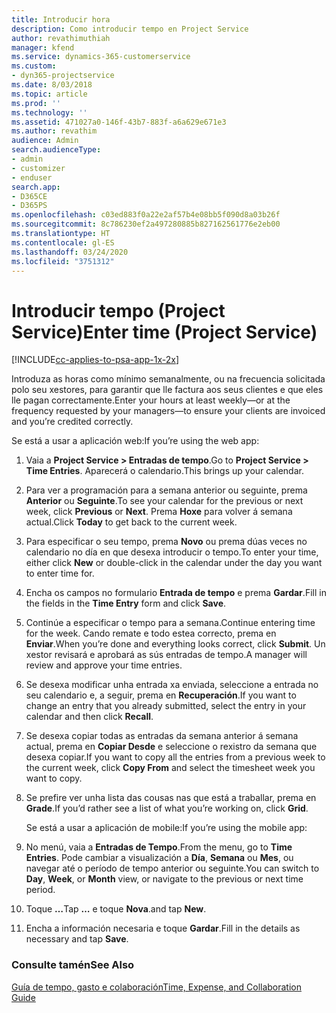 ```yaml
---
title: Introducir hora
description: Como introducir tempo en Project Service
author: revathimuthiah
manager: kfend
ms.service: dynamics-365-customerservice
ms.custom:
- dyn365-projectservice
ms.date: 8/03/2018
ms.topic: article
ms.prod: ''
ms.technology: ''
ms.assetid: 471027a0-146f-43b7-883f-a6a629e671e3
ms.author: revathim
audience: Admin
search.audienceType:
- admin
- customizer
- enduser
search.app:
- D365CE
- D365PS
ms.openlocfilehash: c03ed883f0a22e2af57b4e08bb5f090d8a03b26f
ms.sourcegitcommit: 8c786230ef2a497280885b827162561776e2eb00
ms.translationtype: HT
ms.contentlocale: gl-ES
ms.lasthandoff: 03/24/2020
ms.locfileid: "3751312"
---
```

# <a name="enter-time-project-service"></a><span data-ttu-id="4c7f8-103">Introducir tempo (Project Service)</span><span class="sxs-lookup"><span data-stu-id="4c7f8-103">Enter time (Project Service)</span></span>

[!INCLUDE[cc-applies-to-psa-app-1x-2x](../includes/cc-applies-to-psa-app-1x-2x.md)]

<span data-ttu-id="4c7f8-104">Introduza as horas como mínimo semanalmente, ou na frecuencia solicitada polo seu xestores, para garantir que lle factura aos seus clientes e que eles lle pagan correctamente.</span><span class="sxs-lookup"><span data-stu-id="4c7f8-104">Enter your hours at least weekly—or at the frequency requested by your managers—to ensure your clients are invoiced and you’re credited correctly.</span></span>  
  
 <span data-ttu-id="4c7f8-105">Se está a usar a aplicación web:</span><span class="sxs-lookup"><span data-stu-id="4c7f8-105">If you’re using the web app:</span></span>  
  
1. <span data-ttu-id="4c7f8-106">Vaia a **Project Service > Entradas de tempo**.</span><span class="sxs-lookup"><span data-stu-id="4c7f8-106">Go to **Project Service > Time Entries**.</span></span> <span data-ttu-id="4c7f8-107">Aparecerá o calendario.</span><span class="sxs-lookup"><span data-stu-id="4c7f8-107">This brings up your calendar.</span></span>  
  
2. <span data-ttu-id="4c7f8-108">Para ver a programación para a semana anterior ou seguinte, prema **Anterior** ou **Seguinte**.</span><span class="sxs-lookup"><span data-stu-id="4c7f8-108">To see your calendar for the previous or next week, click **Previous** or **Next**.</span></span> <span data-ttu-id="4c7f8-109">Prema **Hoxe** para volver á semana actual.</span><span class="sxs-lookup"><span data-stu-id="4c7f8-109">Click **Today** to get back to the current week.</span></span>  
  
3. <span data-ttu-id="4c7f8-110">Para especificar o seu tempo, prema **Novo** ou prema dúas veces no calendario no día en que desexa introducir o tempo.</span><span class="sxs-lookup"><span data-stu-id="4c7f8-110">To enter your time, either click **New** or double-click in the calendar under the day you want to enter time for.</span></span>  
  
4. <span data-ttu-id="4c7f8-111">Encha os campos no formulario **Entrada de tempo** e prema **Gardar**.</span><span class="sxs-lookup"><span data-stu-id="4c7f8-111">Fill in the fields in the **Time Entry** form and click **Save**.</span></span>  
  
5. <span data-ttu-id="4c7f8-112">Continúe a especificar o tempo para a semana.</span><span class="sxs-lookup"><span data-stu-id="4c7f8-112">Continue entering time for the week.</span></span> <span data-ttu-id="4c7f8-113">Cando remate e todo estea correcto, prema en **Enviar**.</span><span class="sxs-lookup"><span data-stu-id="4c7f8-113">When you’re done and everything looks correct, click **Submit**.</span></span> <span data-ttu-id="4c7f8-114">Un xestor revisará e aprobará as sús entradas de tempo.</span><span class="sxs-lookup"><span data-stu-id="4c7f8-114">A manager will review and approve your time entries.</span></span>  
  
6. <span data-ttu-id="4c7f8-115">Se desexa modificar unha entrada xa enviada, seleccione a entrada no seu calendario e, a seguir, prema en **Recuperación**.</span><span class="sxs-lookup"><span data-stu-id="4c7f8-115">If you want to change an entry that you already submitted, select the entry in your calendar and then click **Recall**.</span></span>  
  
7. <span data-ttu-id="4c7f8-116">Se desexa copiar todas as entradas da semana anterior á semana actual, prema en **Copiar Desde** e seleccione o rexistro da semana que desexa copiar.</span><span class="sxs-lookup"><span data-stu-id="4c7f8-116">If you want to copy all the entries from a previous week to the current week, click **Copy From** and select the timesheet week you want to copy.</span></span>  
  
8. <span data-ttu-id="4c7f8-117">Se prefire ver unha lista das cousas nas que está a traballar, prema en **Grade**.</span><span class="sxs-lookup"><span data-stu-id="4c7f8-117">If you’d rather see a list of what you’re working on, click **Grid**.</span></span>  
  
   <span data-ttu-id="4c7f8-118">Se está a usar a aplicación de mobile:</span><span class="sxs-lookup"><span data-stu-id="4c7f8-118">If you’re using the mobile app:</span></span>  
  
9. <span data-ttu-id="4c7f8-119">No menú, vaia a **Entradas de Tempo**.</span><span class="sxs-lookup"><span data-stu-id="4c7f8-119">From the menu, go to **Time Entries**.</span></span>     <span data-ttu-id="4c7f8-120">Pode cambiar a visualización a **Día**, **Semana** ou **Mes**, ou navegar até o período de tempo anterior ou seguinte.</span><span class="sxs-lookup"><span data-stu-id="4c7f8-120">You can switch to **Day**, **Week**, or **Month** view, or navigate to the previous or next time period.</span></span>  
  
10. <span data-ttu-id="4c7f8-121">Toque **…**</span><span class="sxs-lookup"><span data-stu-id="4c7f8-121">Tap **…**</span></span> <span data-ttu-id="4c7f8-122">e toque **Nova**.</span><span class="sxs-lookup"><span data-stu-id="4c7f8-122">and tap **New**.</span></span>  
  
11. <span data-ttu-id="4c7f8-123">Encha a información necesaria e toque **Gardar**.</span><span class="sxs-lookup"><span data-stu-id="4c7f8-123">Fill in the details as necessary and tap **Save**.</span></span>  
  
### <a name="see-also"></a><span data-ttu-id="4c7f8-124">Consulte tamén</span><span class="sxs-lookup"><span data-stu-id="4c7f8-124">See Also</span></span>  
 [<span data-ttu-id="4c7f8-125">Guía de tempo, gasto e colaboración</span><span class="sxs-lookup"><span data-stu-id="4c7f8-125">Time, Expense, and Collaboration Guide</span></span>](../project-service/time-expense-collaboration-guide.md)
